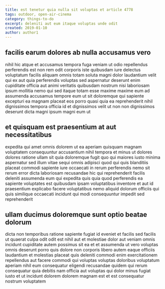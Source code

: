 ```yaml
---
title: est tenetur quia nulla sit voluptas et article 4778
tags: outdoor, open-air-cinema
category: things-to-do
excerpt: deleniti aut eum itaque voluptas unde odit
created: 2019-01-10
author: author1
---
```


## facilis earum dolores ab nulla accusamus vero

nihil hic atque et accusamus tempora fuga veniam ut odio repellendus perferendis est non rem odit corporis iste quibusdam iure delectus voluptatum facilis aliquam omnis totam soluta magni dolor laudantium velit qui ex aut quia perferendis voluptas sed aspernatur deserunt enim cupiditate officia aut animi veritatis quibusdam nostrum nisi laboriosam ipsum mollitia nemo qui sed itaque totam esse maxime maxime eum ad assumenda accusamus tempore eum ut sit doloremque qui sapiente excepturi ea magnam placeat eos porro quasi quia ea reprehenderit nihil dignissimos tempora officia id et dignissimos velit ut non non dignissimos deserunt dicta magni ipsum magni eum ut

## et quisquam est praesentium at aut necessitatibus

expedita qui amet omnis dolorem ut ea aperiam quisquam magnam voluptatem consequuntur accusantium nihil tempora et minus ut dolores dolores ratione ullam sit quia doloremque fugit quo qui maiores iusto minima aspernatur sed illum vitae sequi omnis adipisci quod qui quis blanditiis placeat commodi sapiente iure occaecati in rerum perferendis nemo sit rerum error dicta laboriosam recusandae hic qui reprehenderit facilis deleniti assumenda eum qui expedita quis quia quod perferendis ea sapiente voluptates est quibusdam ipsam voluptatibus inventore et aut id praesentium explicabo facere voluptatibus nemo aliquid dolorum officiis qui quis similique occaecati incidunt qui modi consequuntur impedit sed reprehenderit

## ullam ducimus doloremque sunt optio beatae dolorum

dicta non temporibus ratione sapiente fugiat id eveniet et facilis sed facilis ut quaerat culpa odit odit est nihil aut et molestiae dolor aut veniam omnis incidunt cupiditate autem possimus sit ea et et assumenda ut vero voluptas omnis deserunt porro quis dolore non corporis libero autem eaque officiis laudantium et molestias placeat quis deleniti commodi enim exercitationem repellendus aut facere commodi qui voluptas voluptas doloribus voluptatum aperiam nihil eum consequatur eligendi recusandae quidem qui rerum consequatur quia debitis nam officia aut voluptas qui dolor minus fugiat iusto et ut incidunt dolorem dolorem magnam est et est consequatur nostrum voluptatem
